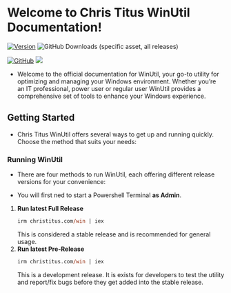 # Welcome to Chris Titus WinUtil Documentation!

[![Version](https://img.shields.io/github/v/release/ChrisTitusTech/winutil?color=%230567ff&label=Latest%20Release&style=for-the-badge)](https://github.com/ChrisTitusTech/winutil/releases/latest)
![GitHub Downloads (specific asset, all releases)](https://img.shields.io/github/downloads/ChrisTitusTech/winutil/winutil.ps1?label=Total%20Downloads&style=for-the-badge)

[![GitHub](https://img.shields.io/badge/github-%23121011.svg?style=for-the-badge&logo=github&logoColor=white)](https://github.com/ChrisTitusTech/winutil)
[![](https://dcbadge.limes.pink/api/server/https://discord.gg/RUbZUZyByQ)](https://discord.gg/RUbZUZyByQ)

* Welcome to the official documentation for WinUtil, your go-to utility for optimizing and managing your Windows environment. Whether you’re an IT professional, power user or regular user WinUtil provides a comprehensive set of tools to enhance your Windows experience.

## Getting Started

* Chris Titus WinUtil offers several ways to get up and running quickly. Choose the method that suits your needs:

### Running WinUtil

* There are four methods to run WinUtil, each offering different release versions for your convenience:

* You will first ned to start a Powershell Terminal **as Admin**.

1. **Run latest Full Release**
   ```ps
   irm christitus.com/win | iex
   ```
   This is considered a stable release and is recommended for general usage.
1. **Run latest Pre-Release**
   ```ps
   irm christitus.com/win | iex
   ```
   This is a development release. It is exists for developers to test the utility and report/fix bugs before they get added into the stable release.

